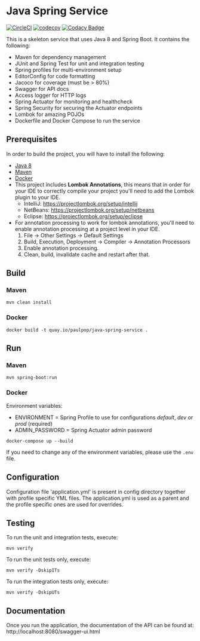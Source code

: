 # Java Spring Service

[![CircleCI](https://circleci.com/gh/team-avocado/flights-api.svg?style=svg)](https://circleci.com/gh/team-avocado/flights-api)
[![codecov](https://codecov.io/gh/team-avocado/flights-api/branch/master/graph/badge.svg)](https://codecov.io/gh/team-avocado/flights-api)
[![Codacy Badge](https://api.codacy.com/project/badge/Grade/2610775cb02742a383e0f7cb93473290)](https://www.codacy.com/app/JoshuaSimpson/flights-api?utm_source=github.com&amp;utm_medium=referral&amp;utm_content=team-avocado/flights-api&amp;utm_campaign=Badge_Grade)

This is a skeleton service that uses Java 8 and Spring Boot. It contains the following:

* Maven for dependency management
* JUnit and Spring Test for unit and integration testing
* Spring profiles for multi-environment setup
* EditorConfig for code formatting
* Jacoco for coverage (must be > 80%)
* Swagger for API docs
* Access logger for HTTP logs
* Spring Actuator for monitoring and healthcheck
* Spring Security for securing the Actuator endpoints
* Lombok for amazing POJOs
* Dockerfile and Docker Compose to run the service

## Prerequisites

In order to build the project, you will have to install the following:

* [Java 8](http://www.oracle.com/technetwork/java/javase/downloads/index.html)
* [Maven](https://maven.apache.org/download.cgi)
* [Docker](https://www.docker.com/get-docker)
* This project includes **Lombok Annotations**, this means that in order for your IDE to correctly compile your project you'll need to add the Lombok plugin to your IDE.
    * IntelliJ: https://projectlombok.org/setup/intellij
    * NetBeans: https://projectlombok.org/setup/netbeans
    * Eclipse: https://projectlombok.org/setup/eclipse
* For annotation processing to work for lombok annotations, you'll need to enable annotation processing at a project level in your IDE.
    1. File -> Other Settings -> Default Settings
    2. Build, Execution, Deployment -> Compiler -> Annotation Processors
    3. Enable annotation processing.
    4. Clean, build, invalidate cache and restart after that.

## Build

### Maven

```
mvn clean install
```

### Docker

```
docker build -t quay.io/paulpop/java-spring-service .
```

## Run

### Maven

```
mvn spring-boot:run
```

### Docker

Environment variables:

* ENVIRONMENT = Spring Profile to use for configurations *default*, *dev* or *prod* (required)
* ADMIN_PASSWORD = Spring Actuator admin password

```
docker-compose up --build
```

If you need to change any of the environment variables, please use the `.env` file.

## Configuration

Configuration file 'application.yml' is present in config directory together with profile specific YML files.
The application.yml is used as a parent and the profile specific ones are used for overrides.

## Testing

To run the unit and integration tests, execute:

```
mvn verify
```

To run the unit tests only, execute:

```
mvn verify -DskipITs
```

To run the integration tests only, execute:

```
mvn verify -DskipUTs
```

## Documentation

Once you run the application, the documentation of the API can be found at: http://localhost:8080/swagger-ui.html

